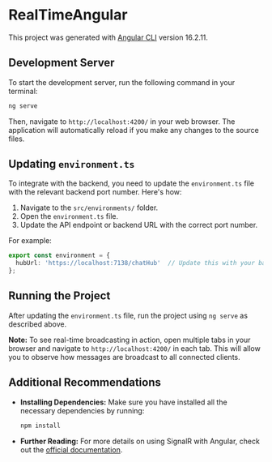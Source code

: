 # RealTimeAngular

This project was generated with [Angular CLI](https://github.com/angular/angular-cli) version 16.2.11.

## Development Server

To start the development server, run the following command in your terminal:

```bash
ng serve
```

Then, navigate to `http://localhost:4200/` in your web browser. The application will automatically reload if you make any changes to the source files.

## Updating `environment.ts`

To integrate with the backend, you need to update the `environment.ts` file with the relevant backend port number. Here's how:

1. Navigate to the `src/environments/` folder.
2. Open the `environment.ts` file.
3. Update the API endpoint or backend URL with the correct port number.

For example:

```typescript
export const environment = {
  hubUrl: 'https://localhost:7138/chatHub'  // Update this with your backend URL and port
};
```

## Running the Project

After updating the `environment.ts` file, run the project using `ng serve` as described above.

**Note:** To see real-time broadcasting in action, open multiple tabs in your browser and navigate to `http://localhost:4200/` in each tab. This will allow you to observe how messages are broadcast to all connected clients.

## Additional Recommendations

- **Installing Dependencies:** Make sure you have installed all the necessary dependencies by running:

  ```bash
  npm install
  ```

- **Further Reading:** For more details on using SignalR with Angular, check out the [official documentation](https://docs.microsoft.com/en-us/aspnet/core/signalr/javascript-client?view=aspnetcore-5.0).
